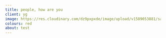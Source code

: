 ```yaml
---
title: people, how are you
client: yg
image: https://res.cloudinary.com/dz9pxpxde/image/upload/v1589053881/sample.jpg
colours: red
about: test
---
```

